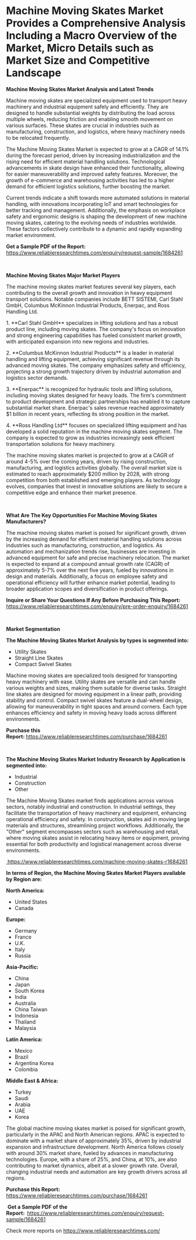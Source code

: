 <p><h1>Machine Moving Skates Market Provides a Comprehensive Analysis Including a Macro Overview of the Market, Micro Details such as Market Size and Competitive Landscape</h1></p><p><strong>Machine Moving Skates Market Analysis and Latest Trends</strong></p>
<p><p>Machine moving skates are specialized equipment used to transport heavy machinery and industrial equipment safely and efficiently. They are designed to handle substantial weights by distributing the load across multiple wheels, reducing friction and enabling smooth movement on various surfaces. These skates are crucial in industries such as manufacturing, construction, and logistics, where heavy machinery needs to be relocated frequently.</p><p>The Machine Moving Skates Market is expected to grow at a CAGR of 14.1% during the forecast period, driven by increasing industrialization and the rising need for efficient material handling solutions. Technological advancements in skate design have enhanced their functionality, allowing for easier maneuverability and improved safety features. Moreover, the growth of e-commerce and warehousing activities has led to a higher demand for efficient logistics solutions, further boosting the market.</p><p>Current trends indicate a shift towards more automated solutions in material handling, with innovations incorporating IoT and smart technologies for better tracking and management. Additionally, the emphasis on workplace safety and ergonomic designs is shaping the development of new machine moving skates, catering to the evolving needs of industries worldwide. These factors collectively contribute to a dynamic and rapidly expanding market environment.</p></p>
<p><strong>Get a Sample PDF of the Report:&nbsp;</strong> <a href="https://www.reliableresearchtimes.com/enquiry/request-sample/1684261?utm_campaign=3313&utm_medium=2&utm_source=Github&utm_content=ia&utm_term=26032025&utm_id=machine-moving-skates">https://www.reliableresearchtimes.com/enquiry/request-sample/1684261</a></p>
<p>&nbsp;</p>
<p><strong>Machine Moving Skates Major Market Players</strong></p>
<p><p>The machine moving skates market features several key players, each contributing to the overall growth and innovation in heavy equipment transport solutions. Notable companies include BETT SISTEMI, Carl Stahl GmbH, Columbus McKinnon Industrial Products, Enerpac, and Ross Handling Ltd.</p><p>1. **Carl Stahl GmbH** specializes in lifting solutions and has a robust product line, including moving skates. The company's focus on innovation and strong engineering capabilities has fueled consistent market growth, with anticipated expansion into new regions and industries.</p><p>2. **Columbus McKinnon Industrial Products** is a leader in material handling and lifting equipment, achieving significant revenue through its advanced moving skates. The company emphasizes safety and efficiency, projecting a strong growth trajectory driven by industrial automation and logistics sector demands.</p><p>3. **Enerpac** is recognized for hydraulic tools and lifting solutions, including moving skates designed for heavy loads. The firm's commitment to product development and strategic partnerships has enabled it to capture substantial market share. Enerpac's sales revenue reached approximately $1 billion in recent years, reflecting its strong position in the market.</p><p>4. **Ross Handling Ltd** focuses on specialized lifting equipment and has developed a solid reputation in the machine moving skates segment. The company is expected to grow as industries increasingly seek efficient transportation solutions for heavy machinery.</p><p>The machine moving skates market is projected to grow at a CAGR of around 4-5% over the coming years, driven by rising construction, manufacturing, and logistics activities globally. The overall market size is estimated to reach approximately $200 million by 2028, with strong competition from both established and emerging players. As technology evolves, companies that invest in innovative solutions are likely to secure a competitive edge and enhance their market presence.</p></p>
<p>&nbsp;</p>
<p><strong>What Are The Key Opportunities For Machine Moving Skates Manufacturers?</strong></p>
<p><p>The machine moving skates market is poised for significant growth, driven by the increasing demand for efficient material handling solutions across industries such as manufacturing, construction, and logistics. As automation and mechanization trends rise, businesses are investing in advanced equipment for safe and precise machinery relocation. The market is expected to expand at a compound annual growth rate (CAGR) of approximately 5-7% over the next five years, fueled by innovations in design and materials. Additionally, a focus on employee safety and operational efficiency will further enhance market potential, leading to broader application scopes and diversification in product offerings.</p></p>
<p><strong>Inquire or Share Your Questions If Any Before Purchasing This Report:</strong> <a href="https://www.reliableresearchtimes.com/enquiry/pre-order-enquiry/1684261?utm_campaign=3313&utm_medium=2&utm_source=Github&utm_content=ia&utm_term=26032025&utm_id=machine-moving-skates">https://www.reliableresearchtimes.com/enquiry/pre-order-enquiry/1684261</a></p>
<p>&nbsp;</p>
<p><strong>Market Segmentation</strong></p>
<p><strong>The Machine Moving Skates Market Analysis by types is segmented into:</strong></p>
<p><ul><li>Utility Skates</li><li>Straight Line Skates</li><li>Compact Swivel Skates</li></ul></p>
<p><p>Machine moving skates are specialized tools designed for transporting heavy machinery with ease. Utility skates are versatile and can handle various weights and sizes, making them suitable for diverse tasks. Straight line skates are designed for moving equipment in a linear path, providing stability and control. Compact swivel skates feature a dual-wheel design, allowing for maneuverability in tight spaces and around corners. Each type enhances efficiency and safety in moving heavy loads across different environments.</p></p>
<p><strong>Purchase this Report:&nbsp;</strong><a href="https://www.reliableresearchtimes.com/purchase/1684261?utm_campaign=3313&utm_medium=2&utm_source=Github&utm_content=ia&utm_term=26032025&utm_id=machine-moving-skates">https://www.reliableresearchtimes.com/purchase/1684261</a></p>
<p>&nbsp;</p>
<p><strong>The Machine Moving Skates Market Industry Research by Application is segmented into:</strong></p>
<p><ul><li>Industrial</li><li>Construction</li><li>Other</li></ul></p>
<p><p>The Machine Moving Skates market finds applications across various sectors, notably industrial and construction. In industrial settings, they facilitate the transportation of heavy machinery and equipment, enhancing operational efficiency and safety. In construction, skates aid in moving large materials and structures, streamlining project workflows. Additionally, the "Other" segment encompasses sectors such as warehousing and retail, where moving skates assist in relocating heavy items or equipment, proving essential for both productivity and logistical management across diverse environments.</p></p>
<p><a href="https://www.reliableresearchtimes.com/machine-moving-skates-r1684261?utm_campaign=3313&utm_medium=2&utm_source=Github&utm_content=ia&utm_term=26032025&utm_id=machine-moving-skates">&nbsp;https://www.reliableresearchtimes.com/machine-moving-skates-r1684261</a></p>
<p><strong>In terms of Region, the Machine Moving Skates Market Players available by Region are:</strong></p>
<p>
    <p> <strong> North America: </strong>
        <ul>
            <li>United States</li>
            <li>Canada</li>
        </ul>
        </p> 
    <p> <strong> Europe: </strong>
        <ul>
            <li>Germany</li>
            <li>France</li>
            <li>U.K.</li>
            <li>Italy</li>
            <li>Russia</li>
        </ul>
        </p> 
    <p> <strong> Asia-Pacific: </strong>
        <ul>
            <li>China</li>
            <li>Japan</li>
            <li>South Korea</li>
            <li>India</li>
            <li>Australia</li>
            <li>China Taiwan</li>
            <li>Indonesia</li>
            <li>Thailand</li>
            <li>Malaysia</li>
        </ul>
        </p> 
    <p> <strong> Latin America: </strong>
        <ul>
            <li>Mexico</li>
            <li>Brazil</li>
            <li>Argentina Korea</li>
            <li>Colombia</li>
        </ul>
        </p> 
    <p> <strong> Middle East & Africa: </strong>
        <ul>
            <li>Turkey</li>
            <li>Saudi</li>
            <li>Arabia</li>
            <li>UAE</li>
            <li>Korea</li>
        </ul>
    </p>
    </p>
<p><p>The global machine moving skates market is poised for significant growth, particularly in the APAC and North American regions. APAC is expected to dominate with a market share of approximately 35%, driven by industrial expansion and infrastructure development. North America follows closely with around 30% market share, fueled by advances in manufacturing technologies. Europe, with a share of 25%, and China, at 10%, are also contributing to market dynamics, albeit at a slower growth rate. Overall, changing industrial needs and automation are key growth drivers across all regions.</p></p>
<p><strong>Purchase this Report: </strong><a href="https://www.reliableresearchtimes.com/purchase/1684261?utm_campaign=3313&utm_medium=2&utm_source=Github&utm_content=ia&utm_term=26032025&utm_id=machine-moving-skates">https://www.reliableresearchtimes.com/purchase/1684261</a></p>
<p>&nbsp;<strong>Get a Sample PDF of the Report:&nbsp;&nbsp;</strong><a href="https://www.reliableresearchtimes.com/enquiry/request-sample/1684261?utm_campaign=3313&utm_medium=2&utm_source=Github&utm_content=ia&utm_term=26032025&utm_id=machine-moving-skates">https://www.reliableresearchtimes.com/enquiry/request-sample/1684261</a></p>
<p><strong></strong></p>
<p>Check more reports on <a href="https://www.reliableresearchtimes.com/?utm_campaign=3313&utm_medium=2&utm_source=Github&utm_content=ia&utm_term=26032025&utm_id=machine-moving-skates">https://www.reliableresearchtimes.com/</a></p>